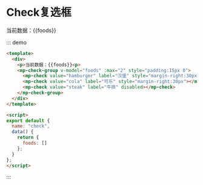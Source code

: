 # Check复选框

<mobile>
  <p>当前数据：{{foods}}<p>
  <mp-check-group v-model="foods" :max="2" style="padding:15px 0">
    <mp-check value="hamburger" label="汉堡" style="margin-right:30px"></mp-check>
    <mp-check value="cola" label="可乐" style="margin-right:30px"></mp-check>
    <mp-check value="steak" label="牛排" disabled></mp-check>
  </mp-check-group>
</mobile>

<script>
export default {
  name: "check",
  data() {
    return {
      foods: []
    };
  }
};
</script>

::: demo

```html
<template>
  <div>
    <p>当前数据：{{foods}}<p>
    <mp-check-group v-model="foods" :max="2" style="padding:15px 0">
      <mp-check value="hamburger" label="汉堡" style="margin-right:30px"></mp-check>
      <mp-check value="cola" label="可乐" style="margin-right:30px"></mp-check>
      <mp-check value="steak" label="牛排" disabled></mp-check>
    </mp-check-group>
  </div>
</template>

<script>
export default {
  name: "check",
  data() {
    return {
      foods: []
    };
  }
};
</script>
```

:::
